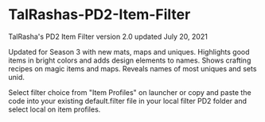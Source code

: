 # TalRashas-PD2-Item-Filter <br>
TalRasha's PD2 Item Filter version 2.0 updated July 20, 2021 <br>

Updated for Season 3 with new mats, maps and uniques. Highlights good items in bright colors and adds design elements to names. Shows crafting recipes on magic items and maps. Reveals names of most uniques and sets unid.<br>

Select filter choice from "Item Profiles" on launcher or copy and paste the code into your existing default.filter file in your local filter PD2 folder and select local on item profiles.
